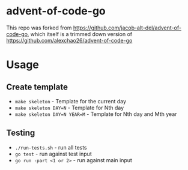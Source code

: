 # advent-of-code-go

This repo was forked from https://github.com/jacob-alt-del/advent-of-code-go, which itself is a trimmed down version of https://github.com/alexchao26/advent-of-code-go

# Usage

## Create template
* `make skeleton` - Template for the current day
* `make skeleton DAY=N` -  Template for Nth day
* `make skeleton DAY=N YEAR=M` - Template for Nth day and Mth year

## Testing
* `./run-tests.sh` - run all tests
* `go test` - run against test input
* `go run -part <1 or 2>` - run against main input
